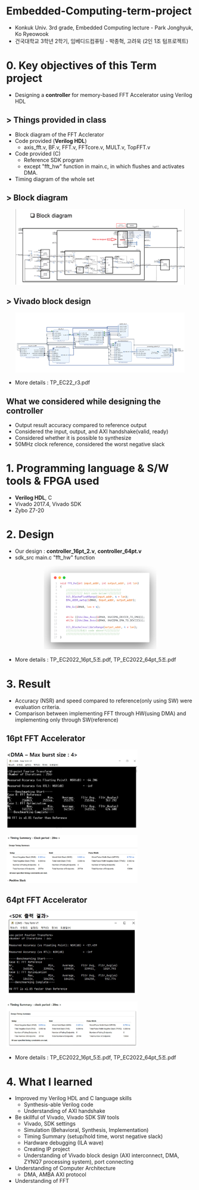 # Embedded-Computing-term-project
- Konkuk Univ. 3rd grade, Embedded Computing lecture - Park Jonghyuk, Ko Ryeowook
- 건국대학교 3학년 2학기, 임베디드컴퓨팅 - 박종혁, 고려욱 (2인 1조 텀프로젝트) 

# 0. Key objectives of this Term project 
* Designing a __controller__ for memory-based FFT Accelerator using Verilog HDL

## > Things provided in class
* Block diagram of the FFT Acclerator 
* Code provided (__Verilog HDL__)
    + axis_fft.v, BF.v, FFT.v, FFTcore.v, MULT.v, TopFFT.v 
* Code provided (C)
    + Reference SDK program 
    + except "fft_hw" function in main.c, in which flushes and activates DMA. 
* Timing diagram of the whole set

## > Block diagram

<p align="center">
  <img src="/images/block_diagram.png" width="90%" height="90%" title="total loss" alt="total loss"></img>
</p>

## > Vivado block design
<p align="center">
  <img src="/images/block_design.png" width="90%" height="90%" title="total loss" alt="total loss"></img>
</p>

+ More details : TP_EC22_r3.pdf

## What we considered while designing the controller
* Output result accuracy compared to reference output
* Considered the input, output, and AXI handshake(valid, ready)
* Considered whether it is possible to synthesize 
* 50MHz clock reference, considered the worst negative slack

# 1. Programming language & S/W tools & FPGA used
* __Verilog HDL__, C
* Vivado 2017.4, Vivado SDK
* Zybo Z7-20

# 2. Design
* Our design : __controller_16pt_2.v__, __controller_64pt.v__
* sdk_src main.c "fft_hw" function

<p align="center">
  <img src="/images/fft_hw.png" width="60%" height="60%" title="total loss" alt="total loss"></img>
</p>

+ More details : TP_EC2022_16pt_5조.pdf, TP_EC2022_64pt_5조.pdf

# 3. Result
* Accuracy (NSR) and speed compared to reference(only using SW) were evaluation criteria.
* Comparison between implementing FFT through HW(using DMA) and implementing only through SW(reference)

## 16pt FFT Accelerator

<img src="/images/16pt_result1.jpg" width="70%" height="70%" title="total loss" alt="total loss"></img>

<img src="/images/16pt_result2.jpg" width="70%" height="70%" title="total loss" alt="total loss"></img>

## 64pt FFT Accelerator

<img src="/images/64pt_result1.jpg" width="70%" height="70%" title="total loss" alt="total loss"></img>

<img src="/images/64pt_result2.jpg" width="70%" height="70%" title="total loss" alt="total loss"></img>

+ More details : TP_EC2022_16pt_5조.pdf, TP_EC2022_64pt_5조.pdf

# 4. What I learned
* Improved my Verilog HDL and C language skills
    + Synthesis-able Verilog code 
    + Understanding of AXI handshake
* Be skillful of Vivado, Vivado SDK SW tools
    + Vivado, SDK settings
    + Simulation (Behavioral, Synthesis, Implementation)
    + Timing Summary (setup/hold time, worst negative slack)
    + Hardware debugging (ILA wave)
    + Creating IP project
    + Understanding of Vivado block design (AXI interconnect, DMA, ZYNQ7 processing system), port connecting
* Understanding of Computer Architecture
    + DMA, AMBA AXI protocol
* Understanding of FFT
